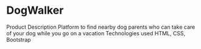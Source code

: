 # DogWalker

Product Description
  Platform to find nearby dog parents who can take care of your dog while you go on a vacation
Technologies used
  HTML, CSS, Bootstrap

